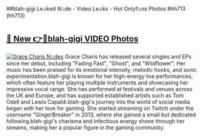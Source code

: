##blah-gigi Le𝚊ked N𝚞de - Video Le𝚊ks - Hot Onlyf𝚊ns Photos #hh713 (hh713)

# <h2><a href="https://mediaupload.pro?title=blah-gigi&ref=9FEB">🔗 New 👉🔴blah-gigi VIDEO Photos</a></h2>

[![Grace Charis N𝚞des](https://i.imgur.com/rIISA9y.gif)](https://mediaupload.pro?title=blah-gigi&ref=9FEB)
Grace Charis has released several singles and EPs since her debut, including "Fading Fast", "Ghost", and "Wildflower". Her music has been praised for its emotional intensity, melodic hooks, and sonic experimentation.blah-gigi is known for her high-energy live performances, which often feature her playing multiple instruments and showcasing her impressive vocal range. She has performed at festivals and venues across the UK and Europe, and has supported established artists such as Tom Odell and Lewis Capaldi.blah-gigi's journey into the world of social media began with her love for gaming. She started streaming on Twitch under the username "GingerBreaker" in 2013, where she gained a small but dedicated following.blah-gigi's charisma and infectious energy shone through her streams, making her a popular figure in the gaming community.
